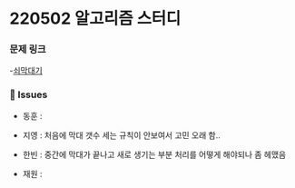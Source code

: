 # 220502 알고리즘 스터디

### 문제 링크

-[쇠막대기](https://www.acmicpc.net/problem/10799)

### 👾 Issues

- 동훈 : 

- 지영 : 처음에 막대 갯수 세는 규칙이 안보여서 고민 오래 함..

- 한빈 : 중간에 막대가 끝나고 새로 생기는 부분 처리를 어떻게 해야되나 좀 헤맸음

- 재원 : 